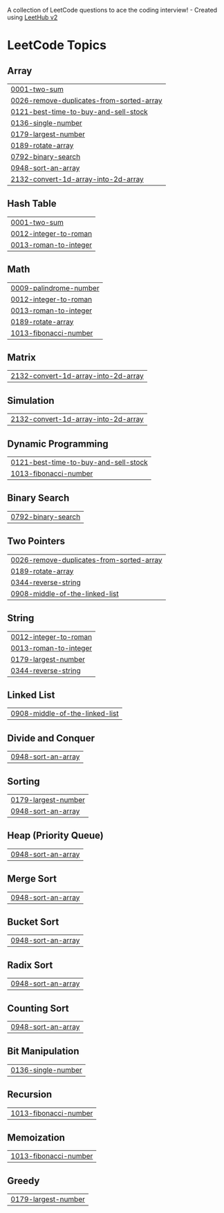 A collection of LeetCode questions to ace the coding interview! - Created using [LeetHub v2](https://github.com/arunbhardwaj/LeetHub-2.0)
<!---LeetCode Topics Start-->
# LeetCode Topics
## Array
|  |
| ------- |
| [0001-two-sum](https://github.com/ItzHimanshu2003/LEEDCODE_SOLUTION/tree/master/0001-two-sum) |
| [0026-remove-duplicates-from-sorted-array](https://github.com/ItzHimanshu2003/LEEDCODE_SOLUTION/tree/master/0026-remove-duplicates-from-sorted-array) |
| [0121-best-time-to-buy-and-sell-stock](https://github.com/ItzHimanshu2003/LEEDCODE_SOLUTION/tree/master/0121-best-time-to-buy-and-sell-stock) |
| [0136-single-number](https://github.com/ItzHimanshu2003/LEEDCODE_SOLUTION/tree/master/0136-single-number) |
| [0179-largest-number](https://github.com/ItzHimanshu2003/LEEDCODE_SOLUTION/tree/master/0179-largest-number) |
| [0189-rotate-array](https://github.com/ItzHimanshu2003/LEEDCODE_SOLUTION/tree/master/0189-rotate-array) |
| [0792-binary-search](https://github.com/ItzHimanshu2003/LEEDCODE_SOLUTION/tree/master/0792-binary-search) |
| [0948-sort-an-array](https://github.com/ItzHimanshu2003/LEEDCODE_SOLUTION/tree/master/0948-sort-an-array) |
| [2132-convert-1d-array-into-2d-array](https://github.com/ItzHimanshu2003/LEEDCODE_SOLUTION/tree/master/2132-convert-1d-array-into-2d-array) |
## Hash Table
|  |
| ------- |
| [0001-two-sum](https://github.com/ItzHimanshu2003/LEEDCODE_SOLUTION/tree/master/0001-two-sum) |
| [0012-integer-to-roman](https://github.com/ItzHimanshu2003/LEEDCODE_SOLUTION/tree/master/0012-integer-to-roman) |
| [0013-roman-to-integer](https://github.com/ItzHimanshu2003/LEEDCODE_SOLUTION/tree/master/0013-roman-to-integer) |
## Math
|  |
| ------- |
| [0009-palindrome-number](https://github.com/ItzHimanshu2003/LEEDCODE_SOLUTION/tree/master/0009-palindrome-number) |
| [0012-integer-to-roman](https://github.com/ItzHimanshu2003/LEEDCODE_SOLUTION/tree/master/0012-integer-to-roman) |
| [0013-roman-to-integer](https://github.com/ItzHimanshu2003/LEEDCODE_SOLUTION/tree/master/0013-roman-to-integer) |
| [0189-rotate-array](https://github.com/ItzHimanshu2003/LEEDCODE_SOLUTION/tree/master/0189-rotate-array) |
| [1013-fibonacci-number](https://github.com/ItzHimanshu2003/LEEDCODE_SOLUTION/tree/master/1013-fibonacci-number) |
## Matrix
|  |
| ------- |
| [2132-convert-1d-array-into-2d-array](https://github.com/ItzHimanshu2003/LEEDCODE_SOLUTION/tree/master/2132-convert-1d-array-into-2d-array) |
## Simulation
|  |
| ------- |
| [2132-convert-1d-array-into-2d-array](https://github.com/ItzHimanshu2003/LEEDCODE_SOLUTION/tree/master/2132-convert-1d-array-into-2d-array) |
## Dynamic Programming
|  |
| ------- |
| [0121-best-time-to-buy-and-sell-stock](https://github.com/ItzHimanshu2003/LEEDCODE_SOLUTION/tree/master/0121-best-time-to-buy-and-sell-stock) |
| [1013-fibonacci-number](https://github.com/ItzHimanshu2003/LEEDCODE_SOLUTION/tree/master/1013-fibonacci-number) |
## Binary Search
|  |
| ------- |
| [0792-binary-search](https://github.com/ItzHimanshu2003/LEEDCODE_SOLUTION/tree/master/0792-binary-search) |
## Two Pointers
|  |
| ------- |
| [0026-remove-duplicates-from-sorted-array](https://github.com/ItzHimanshu2003/LEEDCODE_SOLUTION/tree/master/0026-remove-duplicates-from-sorted-array) |
| [0189-rotate-array](https://github.com/ItzHimanshu2003/LEEDCODE_SOLUTION/tree/master/0189-rotate-array) |
| [0344-reverse-string](https://github.com/ItzHimanshu2003/LEEDCODE_SOLUTION/tree/master/0344-reverse-string) |
| [0908-middle-of-the-linked-list](https://github.com/ItzHimanshu2003/LEEDCODE_SOLUTION/tree/master/0908-middle-of-the-linked-list) |
## String
|  |
| ------- |
| [0012-integer-to-roman](https://github.com/ItzHimanshu2003/LEEDCODE_SOLUTION/tree/master/0012-integer-to-roman) |
| [0013-roman-to-integer](https://github.com/ItzHimanshu2003/LEEDCODE_SOLUTION/tree/master/0013-roman-to-integer) |
| [0179-largest-number](https://github.com/ItzHimanshu2003/LEEDCODE_SOLUTION/tree/master/0179-largest-number) |
| [0344-reverse-string](https://github.com/ItzHimanshu2003/LEEDCODE_SOLUTION/tree/master/0344-reverse-string) |
## Linked List
|  |
| ------- |
| [0908-middle-of-the-linked-list](https://github.com/ItzHimanshu2003/LEEDCODE_SOLUTION/tree/master/0908-middle-of-the-linked-list) |
## Divide and Conquer
|  |
| ------- |
| [0948-sort-an-array](https://github.com/ItzHimanshu2003/LEEDCODE_SOLUTION/tree/master/0948-sort-an-array) |
## Sorting
|  |
| ------- |
| [0179-largest-number](https://github.com/ItzHimanshu2003/LEEDCODE_SOLUTION/tree/master/0179-largest-number) |
| [0948-sort-an-array](https://github.com/ItzHimanshu2003/LEEDCODE_SOLUTION/tree/master/0948-sort-an-array) |
## Heap (Priority Queue)
|  |
| ------- |
| [0948-sort-an-array](https://github.com/ItzHimanshu2003/LEEDCODE_SOLUTION/tree/master/0948-sort-an-array) |
## Merge Sort
|  |
| ------- |
| [0948-sort-an-array](https://github.com/ItzHimanshu2003/LEEDCODE_SOLUTION/tree/master/0948-sort-an-array) |
## Bucket Sort
|  |
| ------- |
| [0948-sort-an-array](https://github.com/ItzHimanshu2003/LEEDCODE_SOLUTION/tree/master/0948-sort-an-array) |
## Radix Sort
|  |
| ------- |
| [0948-sort-an-array](https://github.com/ItzHimanshu2003/LEEDCODE_SOLUTION/tree/master/0948-sort-an-array) |
## Counting Sort
|  |
| ------- |
| [0948-sort-an-array](https://github.com/ItzHimanshu2003/LEEDCODE_SOLUTION/tree/master/0948-sort-an-array) |
## Bit Manipulation
|  |
| ------- |
| [0136-single-number](https://github.com/ItzHimanshu2003/LEEDCODE_SOLUTION/tree/master/0136-single-number) |
## Recursion
|  |
| ------- |
| [1013-fibonacci-number](https://github.com/ItzHimanshu2003/LEEDCODE_SOLUTION/tree/master/1013-fibonacci-number) |
## Memoization
|  |
| ------- |
| [1013-fibonacci-number](https://github.com/ItzHimanshu2003/LEEDCODE_SOLUTION/tree/master/1013-fibonacci-number) |
## Greedy
|  |
| ------- |
| [0179-largest-number](https://github.com/ItzHimanshu2003/LEEDCODE_SOLUTION/tree/master/0179-largest-number) |
<!---LeetCode Topics End-->